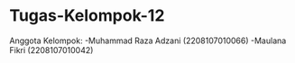 # Tugas-Kelompok-12 #
Anggota Kelompok:
-Muhammad Raza Adzani (2208107010066)
-Maulana Fikri (2208107010042)
